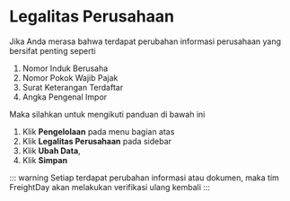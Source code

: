 # Legalitas Perusahaan
Jika Anda merasa bahwa terdapat perubahan informasi perusahaan yang bersifat penting seperti
1. Nomor Induk Berusaha
2. Nomor Pokok Wajib Pajak
3. Surat Keterangan Terdaftar
4. Angka Pengenal Impor

Maka silahkan untuk mengikuti panduan di bawah ini
1. Klik **Pengelolaan** pada menu bagian atas
2. Klik **Legalitas Perusahaan** pada sidebar
3. Klik **Ubah Data**,
4. Klik **Simpan**

::: warning
Setiap terdapat perubahan informasi atau dokumen, maka tim FreightDay akan melakukan verifikasi ulang kembali
:::
